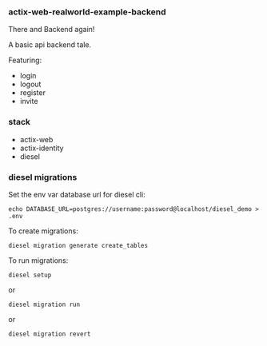 ### actix-web-realworld-example-backend 

There and Backend again! 

A basic api backend tale. 

Featuring:
* login
* logout
* register
* invite

### stack
* actix-web
* actix-identity
* diesel

### diesel migrations

Set the env var database url for diesel cli:
```
echo DATABASE_URL=postgres://username:password@localhost/diesel_demo > .env
```

To create migrations:
```
diesel migration generate create_tables
```

To run migrations:
```
diesel setup
```
or
```
diesel migration run 
```
or
```
diesel migration revert
```